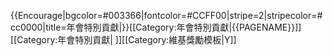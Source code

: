{{Encourage|bgcolor=#003366|fontcolor=#CCFF00|stripe=2|stripecolor=#cc0000|title=年會特別貢獻|}}<includeonly>[[Category:年會特別貢獻|{{PAGENAME}}]]</includeonly><noinclude>[[Category:年會特別貢獻| ]][[Category:維基獎勵模板|Y]]</noinclude>